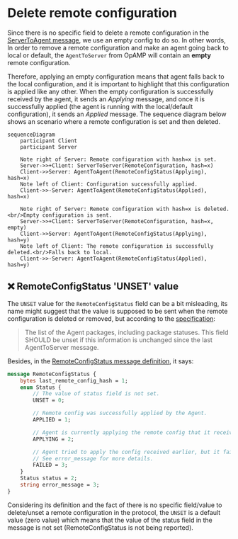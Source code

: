 # Delete remote configuration

 Since there is no specific field to delete
a remote configuration in the [ServerToAgent message](https://github.com/open-telemetry/opamp-spec/blob/db1e1fcf14e834469f822496f2fa1ed0512141be/specification.md#servertoagent-message), we use an empty config to do so. In other words, In order to remove a remote configuration and make an agent going back to local or default, the `AgentToServer` from OpAMP will contain an **empty** remote configuration.

Therefore, applying an empty configuration means that agent falls back to the local configuration, and it is important to highlight that this configuration is applied like any other. When the empty configuration is successfully received by the agent, it sends an _Applying_ message, and once it is successfully applied (the agent is running with the local/default configuration), it sends an _Applied_ message. The sequence diagram below shows an scenario where a remote configuration is set and then deleted.

```mermaid
sequenceDiagram
    participant Client
    participant Server

    Note right of Server: Remote configuration with hash=x is set.
    Server->>+Client: ServerToServer(RemoteConfiguration, hash=x)
    Client->>Server: AgentToAgent(RemoteConfigStatus(Applying), hash=x)
    Note left of Client: Configuration successfully applied.
    Client->>-Server: AgentToAgent(RemoteConfigStatus(Applied), hash=x)

    Note right of Server: Remote configuration with hash=x is deleted.<br/>Empty configuration is sent.
    Server->>+Client: ServerToServer(RemoteConfiguration, hash=x, empty)
    Client->>Server: AgentToAgent(RemoteConfigStatus(Applying), hash=y)
    Note left of Client: The remote configuration is successfully deleted.<br/>Falls back to local.
    Client->>-Server: AgentToAgent(RemoteConfigStatus(Applied), hash=y)
```

## ❌ RemoteConfigStatus 'UNSET' value

The `UNSET` value for the  `RemoteConfigStatus` field can be a bit misleading, its name might suggest that the value is supposed to be sent when the remote configuration is deleted or removed, but according to the [specification](https://github.com/open-telemetry/opamp-spec/blob/db1e1fcf14e834469f822496f2fa1ed0512141be/specification.md#agenttoserverremote_config_status):

> The list of the Agent packages, including package statuses. This field SHOULD be unset if this information is unchanged since the last AgentToServer message.

Besides, in the [RemoteConfigStatus message definition](https://github.com/open-telemetry/opamp-spec/blob/db1e1fcf14e834469f822496f2fa1ed0512141be/specification.md#remoteconfigstatus-message), it says:

```protobuf
message RemoteConfigStatus {
    bytes last_remote_config_hash = 1;
    enum Status {
        // The value of status field is not set.
        UNSET = 0;

        // Remote config was successfully applied by the Agent.
        APPLIED = 1;

        // Agent is currently applying the remote config that it received earlier.
        APPLYING = 2;

        // Agent tried to apply the config received earlier, but it failed.
        // See error_message for more details.
        FAILED = 3;
    }
    Status status = 2;
    string error_message = 3;
}
```

Considering its definition and the fact of there is no specific field/value to delete/unset a remote configuration in the protocol, the `UNSET` is a default value (zero value) which means that the value of the status field in the message is not set (RemoteConfigStatus is not being reported).
